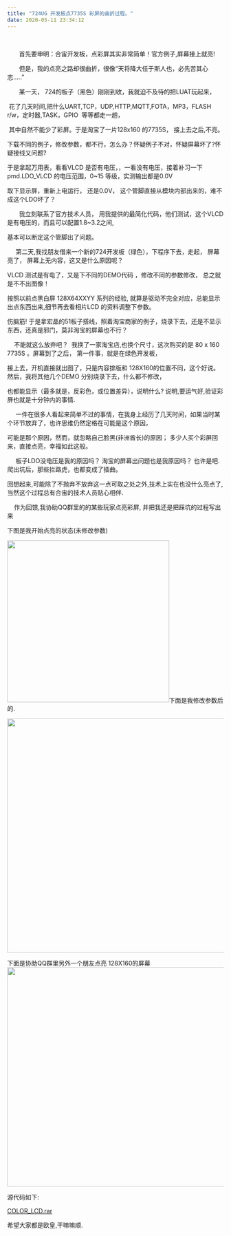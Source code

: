 ```yaml
---
title: "724UG 开发板点7735S 彩屏的曲折过程。"
date: 2020-05-11 23:34:12
---
```


<p><br></p><p>&nbsp; &nbsp; &nbsp; &nbsp;首先要申明：合宙开发板，点彩屏其实非常简单！官方例子,屏幕接上就亮!</p><p>&nbsp; &nbsp; &nbsp; &nbsp;但是，我的点亮之路却很曲折，很像“天将降大任于斯人也，必先苦其心志.....”</p><p>&nbsp; &nbsp; &nbsp; &nbsp;某一天， 724的板子（黑色）刚刚到收，我就迫不及待的把LUAT玩起来，</p><p>&nbsp;花了几天时间,把什么UART,TCP，UDP,HTTP,MQTT,FOTA，MP3，FLASH r/w，定时器,TASK，GPIO&nbsp; 等等都走一趟，</p><p>&nbsp;其中自然不能少了彩屏。于是淘宝了一片128x160 的7735S， 接上去之后,不亮。</p><p>下载不同的例子，修改参数，都不行，怎么办？怀疑例子不对，怀疑屏幕坏了?怀疑接线又问题?</p><p>于是拿起万用表，看看VLCD 是否有电压，，一看没有电压，接着补习一下 pmd.LDO_VLCD 的电压范围，0~15 等级，实测输出都是0.0V</p><p>取下显示屏，重新上电运行， 还是0.0V， 这个管脚直接从模块内部出来的，难不成这个LDO坏了？</p><p>&nbsp; &nbsp; &nbsp; &nbsp;我立刻联系了官方技术人员， 用我提供的最简化代码，他们测试，这个VLCD 是有电压的，而且可以配置1.8~3.2之间,</p><p>基本可以断定这个管脚出了问题。</p><p>&nbsp; &nbsp; &nbsp;第二天,我找朋友借来一个新的724开发板（绿色），下程序下去，走起， 屏幕亮了， 屏幕上无内容，这又是什么原因呢？</p><p>VLCD 测试是有电了，又是下不同的DEMO代码 ，修改不同的参数修改， 总之就是不不出图像！</p><p>按照以前点黑白屏 128X64XXYY 系列的经验, 就算是驱动不完全对应，总能显示出点东西出来,细节再去看相片LCD 的资料调整下参数。</p><p>伤脑筋! 于是拿宏晶的51板子搭线，照着淘宝商家的例子，烧录下去，还是不显示东西，还真是邪门，莫非淘宝的屏幕也不行？</p><p>&nbsp; &nbsp; 不能就这么放弃吧？&nbsp; 我换了一家淘宝店,也换个尺寸，这次购买的是 80 x 160 7735S 。屏幕到了之后， 第一件事，就是在绿色开发板，</p><p>接上去，开机直接就出图了，只是内容排版和 128X160的位置不同，这个好说。然后，我将其他几个DEMO 分别烧录下去，什么都不修改，</p><p>也都能显示（最多就是，反彩色，或位置差异），说明什么? 说明,要运气好,验证彩屏也就是十分钟内的事情.</p><p>&nbsp; &nbsp; &nbsp;一件在很多人看起来简单不过的事情，在我身上经历了几天时间，如果当时某个环节放弃了，也许思维仍然定格在可能是这个原因，</p><p>可能是那个原因，然而，就忽略自己脸黑(非洲酋长)的原因； 多少人买个彩屏回来，直接点亮，幸福如此这般。</p><p>&nbsp; &nbsp; &nbsp;板子LDO没电压是我的原因吗？ 淘宝的屏幕出问题也是我原因吗？ 也许是吧.&nbsp; 爬出坑后，那些拦路虎，也都变成了插曲。</p><p>回想起来,可能除了不抛弃不放弃这一点可取之处之外,技术上实在也没什么亮点了,当然这个过程总有合宙的技术人员贴心相伴.</p><p>&nbsp; &nbsp; 作为回馈,我协助QQ群里的的某些玩家点亮彩屏, 并把我还是把踩坑的过程写出来</p><p>下图是我开始点亮的状态(未修改参数)</p><p><img src="https://oldask.openluat.com/image/show/attachments-2020-05-RL8LreP45eb96bf28f7a1.png" class="img-responsive" style="width: 376.5px;">下面是我修改参数后的.</p><p><img src="https://oldask.openluat.com/image/show/attachments-2020-05-ajkjTtao5eb96da069abd.png" class="img-responsive" style="width: 544px;"></p><p>下面是协助QQ群里另外一个朋友点亮 128X160的屏幕<img src="https://oldask.openluat.com/image/show/attachments-2020-05-FKQjCg5g5eb96f9f89439.png" class="img-responsive" style="width: 510px;"></p><p>源代码如下:</p><p><a href="http://openluat-luatcommunity.oss-cn-hangzhou.aliyuncs.com/attachment/20200609163802774_GiAZC6J45eb9702300e02_COLOR_LCD.rar">COLOR_LCD.rar</a></p><p>希望大家都是欧皇,干嘛嘛顺.<br></p><p><br></p><p><br></p>
